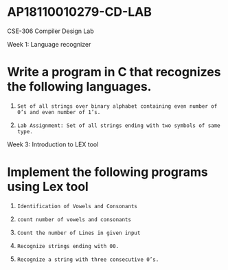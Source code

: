 # AP18110010279-CD-LAB
CSE-306 Compiler Design Lab

Week 1: Language recognizer

#      Write a program in C that recognizes the following languages.
1.     Set of all strings over binary alphabet containing even number of 0’s and even number of 1’s.
2.     Lab Assignment: Set of all strings ending with two symbols of same type.

Week 3: Introduction to LEX tool

#      Implement the following programs using Lex tool
1.     Identification of Vowels and Consonants
2.     count number of vowels and consonants
3.     Count the number of Lines in given input
4.     Recognize strings ending with 00. 
5.     Recognize a string with three consecutive 0’s.